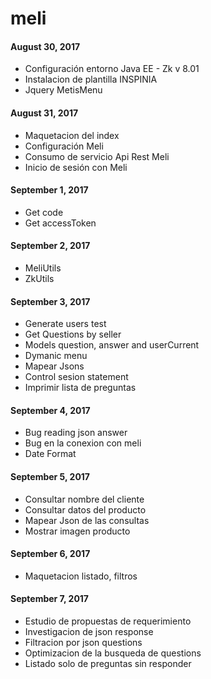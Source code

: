 # meli
#### August 30, 2017
  - Configuración entorno Java EE - Zk v 8.01
  - Instalacion de plantilla INSPINIA
  - Jquery MetisMenu
#### August 31, 2017
  - Maquetacion del index
  - Configuración Meli
  - Consumo de servicio Api Rest Meli
  - Inicio de sesión con Meli
#### September 1, 2017
  - Get code
  - Get accessToken
#### September 2, 2017
  - MeliUtils
  - ZkUtils
#### September 3, 2017
  - Generate users test
  - Get Questions by seller
  - Models question, answer and userCurrent
  - Dymanic menu
  - Mapear Jsons
  - Control sesion statement
  - Imprimir lista de preguntas
#### September 4, 2017
  - Bug reading json answer
  - Bug en la conexion con meli
  - Date Format
#### September 5, 2017 
  - Consultar nombre del cliente
  - Consultar datos del producto
  - Mapear Json de las consultas
  - Mostrar imagen producto 
#### September 6, 2017
  - Maquetacion listado, filtros
#### September 7, 2017
  - Estudio de propuestas de requerimiento
  - Investigacion de json response
  - Filtracion por json questions
  - Optimizacion de la busqueda de questions
  - Listado solo de preguntas sin responder
